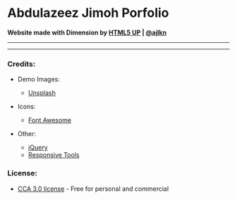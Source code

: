 # Abdulazeez Jimoh Porfolio

__Website made with Dimension by [HTML5 UP](html5up.net) | [@ajlkn](aj@lkn.io)__

----



----

### Credits:

* Demo Images:
  * [Unsplash](unsplash.com)

* Icons:
  * [Font Awesome](fontawesome.io)

* Other:
  * [jQuery](jquery.com)
  * [Responsive Tools](github.com/ajlkn/responsive-tools)


### License:
* [CCA 3.0 license](html5up.net/license) - Free for personal and commercial

